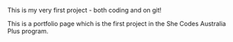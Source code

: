 This is my very first project - both coding and on git!

This is a portfolio page which is the first project in the She Codes Australia Plus program.